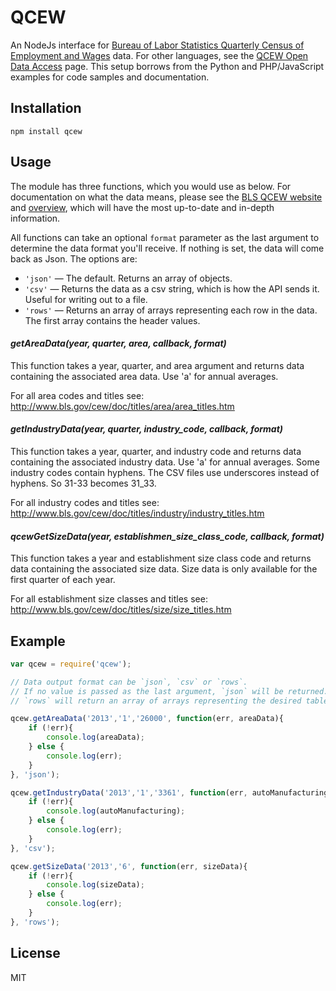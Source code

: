 QCEW
===

An NodeJs interface for [Bureau of Labor Statistics Quarterly Census of Employment and Wages](http://www.bls.gov/cew/home.htm) data. For other languages, see the [QCEW Open Data Access](http://www.bls.gov/cew/doc/access/data_access_examples.htm) page. This setup borrows from the Python and PHP/JavaScript examples for code samples and documentation.

## Installation

````
npm install qcew
````

## Usage

The module has three functions, which you would use as below. For documentation on what the data means, please see the [BLS QCEW website](http://www.bls.gov/cew/home.htm) and [overview](http://www.bls.gov/cew/cewover.htm), which will have the most up-to-date and in-depth information.

All functions can take an optional `format` parameter as the last argument to determine the data format you'll receive. If nothing is set, the data will come back as Json. The options are:

* `'json'` — The default. Returns an array of objects.
* `'csv'` — Returns the data as a csv string, which is how the API sends it. Useful for writing out to a file.
* `'rows'` — Returns an array of arrays representing each row in the data. The first array contains the header values.

#### *getAreaData(year, quarter, area, callback, format)* 

This function takes a year, quarter, and area argument and returns data containing the associated area data. Use 'a' for annual averages. 

For all area codes and titles see: <http://www.bls.gov/cew/doc/titles/area/area_titles.htm>

#### *getIndustryData(year, quarter, industry_code, callback, format)*

This function takes a year, quarter, and industry code and returns data containing the associated industry data. Use 'a' for annual averages. Some industry codes contain hyphens. The CSV files use underscores instead of hyphens. So 31-33 becomes 31_33. 

For all industry codes and titles see: <http://www.bls.gov/cew/doc/titles/industry/industry_titles.htm>

#### *qcewGetSizeData(year, establishmen_size_class_code, callback, format)*

This function takes a year and establishment size class code and returns data containing the associated size data. Size data is only available for the first quarter of each year.

For all establishment size classes and titles see: <http://www.bls.gov/cew/doc/titles/size/size_titles.htm>


## Example

````js
var qcew = require('qcew');

// Data output format can be `json`, `csv` or `rows`. 
// If no value is passed as the last argument, `json` will be returned.
// `rows` will return an array of arrays representing the desired table.

qcew.getAreaData('2013','1','26000', function(err, areaData){
	if (!err){
		console.log(areaData);
	} else {
		console.log(err);
	}
}, 'json');

qcew.getIndustryData('2013','1','3361', function(err, autoManufacturing){
	if (!err){
		console.log(autoManufacturing);
	} else {
		console.log(err);
	}
}, 'csv');

qcew.getSizeData('2013','6', function(err, sizeData){
	if (!err){
		console.log(sizeData);
	} else {
		console.log(err);
	}
}, 'rows');
````

## License

MIT